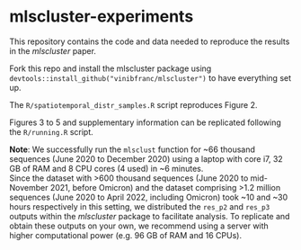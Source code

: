 # mlscluster-experiments

This repository contains the code and data needed to reproduce the results in the *mlscluster* paper.

Fork this repo and install the mlscluster package using `devtools::install_github("vinibfranc/mlscluster")` to have everything set up.

The `R/spatiotemporal_distr_samples.R` script reproduces Figure 2.

Figures 3 to 5 and supplementary information can be replicated following the `R/running.R` script.

**Note**: We successfully run the `mlsclust` function for ~66 thousand sequences (June 2020 to December 2020) using a laptop with core i7, 32 GB of RAM and 8 CPU cores (4 used) in ~6 minutes. <br>
Since the dataset with >600 thousand sequences (June 2020 to mid-November 2021, before Omicron) and the dataset comprising >1.2 million sequences (June 2020 to April 2022, including Omicron) took ~10 and ~30 hours respectively in this setting, we distributed the `res_p2` and `res_p3` outputs within the *mlscluster* package to facilitate analysis. To replicate and obtain these outputs on your own, we recommend using a server with higher computational power (e.g. 96 GB of RAM and 16 CPUs).